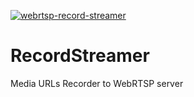 [![webrtsp-record-streamer](https://snapcraft.io/webrtsp-record-streamer/badge.svg)](https://snapcraft.io/webrtsp-record-streamer)

# RecordStreamer
Media URLs Recorder to WebRTSP server
